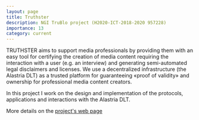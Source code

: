 ```yaml
---
layout: page
title: Truthster
description: NGI TruBlo project (H2020-ICT-2018-2020 957228)
importance: 13
category: current
---
```

TRUTHSTER aims to support media professionals by providing them with an easy tool for certifying the creation of media content requiring the interaction with a user (e.g. an interview) and generating semi-automated legal disclaimers and licenses. We use a decentralized infrastructure (the Alastria DLT) as a trusted platform for guaranteeing «proof of validity» and ownership for professional media content creators.

In this project I work on the design and implementation of the protocols, applications and interactions with the Alastria DLT.

More details on the [project's web page](https://www.trublo.eu/truthster/)